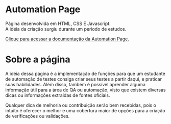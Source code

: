 # Automation Page

Página desenvolvida em HTML, CSS E Javascript. <br>
A idéia da criação surgiu durante um periodo de estudos.

<a href="https://github.com/FrancoRoldao/Automation-Page/blob/master/documenta%C3%A7%C3%A3o.md">Clique para acessar a documentação da Automation Page.</a>

# Sobre a página

A idéia dessa página é a implementação de funções para que um estudante de automação de testes consiga criar seus testes a partir daqui, e praticar suas habilidades. Além disso, também é possível aprender alguma informação útil para a área de QA ou automação, visto que existem diversas dicas ou informações extraidas de fontes oficiais. 

Qualquer dica de melhoria ou contribuição serão bem recebidas, pois o intuito é oferecer o melhor e uma cobertura maior de opções para a criação de verificações ou validações.

